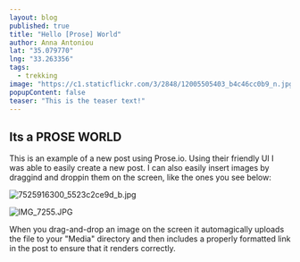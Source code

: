 ```yaml
---
layout: blog
published: true
title: "Hello [Prose] World"
author: Anna Antoniou
lat: "35.079770"
lng: "33.263356"
tags: 
  - trekking
image: "https://c1.staticflickr.com/3/2848/12005505403_b4c46cc0b9_n.jpg"
popupContent: false
teaser: "This is the teaser text!"
---
```




## Its a PROSE WORLD
 
This is an example of a new post using Prose.io. Using their friendly UI I was able to easily create a new post. I can also easily insert images by draggind and droppin them on the screen, like the ones you see below:
 
![7525916300_5523c2ce9d_b.jpg]({{site.baseurl}}/_posts/7525916300_5523c2ce9d_b.jpg)
 
![IMG_7255.JPG]({{site.baseurl}}/_posts/IMG_7255.JPG)
 
When you drag-and-drop an image on the screen it automagically uploads the file to your "Media" directory and then includes a properly formatted link in the post to ensure that it renders correctly.
